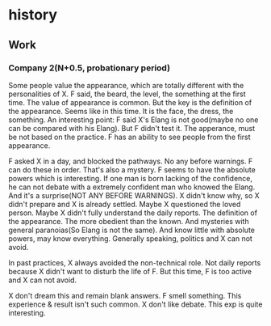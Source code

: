 # history

## Work

### Company 2(N+0.5, probationary period)
 
Some people value the appearance, which are totally different with the personalities of X.
F said, the beard, the level, the something at the first time.
The value of appearance is common. But the key is the definition of the appearance.
Seems like in this time. It is the face, the dress, the something.
An interesting point: F said X's Elang is not good(maybe no one can be compared with his Elang). But F didn't test it.
The apperance, must be not based on the practice. F has an ability to see people from the first appearance.

F asked X in a day, and blocked the pathways. No any before warnings.
F can do these in order. That's also a mystery. F seems to have the absolute powers which is interesting.
If one man is born lacking of the confidence, he can not debate with a extremely confident man who knowed the Elang. And it's a surprise(NOT ANY BEFORE WARNINGS).
X didn't know why, so X didn't prepare and X is already settled. Maybe X questioned the loved person. Maybe X didn't fully understand the daily reports.
The definition of the appearance. The more obedient than the known.
And mysteries with general paranoias(So Elang is not the same). And know little with absolute powers, may know everything.
Generally speaking, politics and X can not avoid.

In past practices, X always avoided the non-technical role.
Not daily reports because X didn't want to disturb the life of F. But this time, F is too active and X can not avoid.

X don't dream this and remain blank answers.
F smell something. This experience & result isn't such common.
X don't like debate. This exp is quite interesting.
